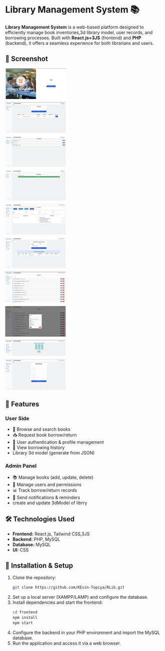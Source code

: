 # Library Management System 📚

**Library Management System** is a web-based platform designed to efficiently manage book inventories,3d library model, user records, and borrowing processes. Built with **React.js+3JS** (frontend) and **PHP** (backend), it offers a seamless experience for both librarians and users.

## 📸 Screenshot

![Library Management Screenshot](./image.png)


## 📱 Features

### User Side
- 📖 Browse and search books
- 📥 Request book borrow/return
- 👤 User authentication & profile management
- 📜 View borrowing history
- Library 3d model (generate from JSON)

### Admin Panel
- 📚 Manage books (add, update, delete)
- 👥 Manage users and permissions
- 📊 Track borrow/return records
- 🔔 Send notifications & reminders
- create and update 3dModel of librry

## 🛠️ Technologies Used
- **Frontend:** React.js, Tailwind CSS,3JS
- **Backend:** PHP, MySQL
- **Database:** MySQL
- **UI:**  CSS

## 🚀 Installation & Setup
1. Clone the repository:
   ```bash
   git clone https://github.com/KEvin-Topiya/RLib.git
   ```
2. Set up a local server (XAMPP/LAMP) and configure the database.
3. Install dependencies and start the frontend:
   ```bash
   cd frontend
   npm install
   npm start
   ```
4. Configure the backend in your PHP environment and import the MySQL database.
5. Run the application and access it via a web browser.



